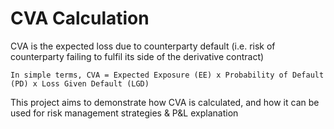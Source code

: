# CVA Calculation

CVA is the expected loss due to counterparty default (i.e. risk of counterparty failing to fulfil its side of the derivative contract)

    In simple terms, CVA = Expected Exposure (EE) x Probability of Default (PD) x Loss Given Default (LGD)

This project aims to demonstrate how CVA is calculated, and how it can be used for risk management strategies & P&L explanation
